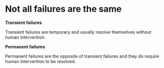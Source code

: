 # Not all failures are the same

**Transient failures**

Transient failures are temporary and usually resolve themselves without human intervention.

**Permanent failures**

Permanent failures are the opposite of transient failures and they do require human intervention to be resolved.
